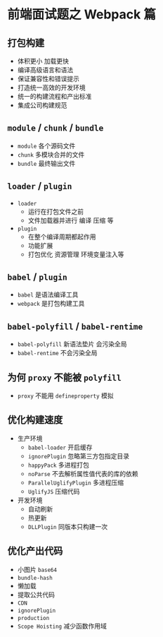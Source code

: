 # 前端面试题之 Webpack 篇

## 打包构建
- 体积更小 加载更快
- 编译高级语言和语法
- 保证兼容性和错误提示
- 打造统一高效的开发环境
- 统一的构建流程和产出标准
- 集成公司构建规范

## `module` / `chunk` / `bundle`
- `module` 各个源码文件
- `chunk` 多模块合并的文件
- `bundle` 最终输出文件

## `loader` / `plugin`
- `loader`
    - 运行在打包文件之前
    - 文件加载器并进行 编译 压缩 等
- `plugin`
    - 在整个编译周期都起作用
    - 功能扩展
    - 打包优化 资源管理 环境变量注入等

## `babel` / `plugin`
- `babel` 是语法编译工具
- `webpack` 是打包构建工具

## `babel-polyfill` / `babel-rentime`
- `babel-polyfill` 新语法垫片 会污染全局
- `babel-rentime` 不会污染全局

## 为何 `proxy` 不能被 `polyfill`
- `proxy` 不能用 `defineproperty` 模拟

## 优化构建速度
- 生产环境
    - `babel-loader` 开启缓存
    - `ignorePlugin` 忽略第三方包指定目录
    - `happyPack` 多进程打包
    - `noParse` 不去解析属性值代表的库的依赖
    - `ParallelUglifyPlugin` 多进程压缩
    - `UglifyJS` 压缩代码
- 开发环境
    - 自动刷新
    - 热更新
    - `DLLPlugin` 同版本只构建一次

## 优化产出代码
- 小图片 `base64`
- `bundle-hash`
- 懒加载
- 提取公共代码
- `CDN`
- `ignorePlugin`
- `production`
- `Scope Hoisting` 减少函数作用域

## 
